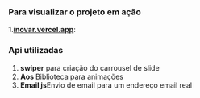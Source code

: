 
### Para visualizar o projeto em ação

1.<strong>[inovar.vercel.app](https://vercel.live/link/inovar-alpha.vercel.app?via=project-dashboard-alias-list&p=1&page=/)</strong>:

### Api utilizadas

1. <strong>swiper</strong> para criação do carrousel de slide
2. <strong>Aos </strong> Biblioteca para animações
3. <strong>Email js</strong>Envio de email para um endereço email real


